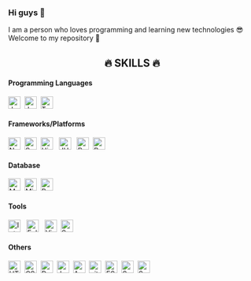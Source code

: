 ### Hi guys 👋
I am a person who loves programming and learning new technologies 😎
Welcome to my repository 🙌

<h2 align="center">🔥 SKILLS 🔥</h2>
<h4>Programming Languages</h4>
<span><img src="https://img.shields.io/badge/Java-d0d7de?logo=java&logoColor=007396" alt="Java logo" title="Java" height="25" /></span>&nbsp;
<span><img src="https://img.shields.io/badge/JavaScript-d0d7de?logo=javascript&logoColor=F7DF1E" alt="JavaScript logo" title="JavaScript" height="25" /></span>&nbsp;
<span><img src="https://img.shields.io/badge/TypeScript-d0d7de?logo=typescript&logoColor=3178C6" alt="TypeScript logo" title="TypeScript" height="25" /></span>
<h4>Frameworks/Platforms</h4>
<span><img src="https://img.shields.io/badge/Node.js-d0d7de?logo=node.js&logoColor=339933" alt="Node.js logo" title="Node.js" height="25" /></span>&nbsp;
<span><img src="https://img.shields.io/badge/Spring-d0d7de?logo=spring&logoColor=6DB33F" alt="Spring logo" title="Spring" height="25" /></span>&nbsp;
<span><img src="https://img.shields.io/badge/Hibernate-d0d7de?logo=hibernate&logoColor=#59666C" alt="Hibernate logo" title="Hibernate" height="25" /></span>
&nbsp;
<span><img src="https://img.shields.io/badge/JUnit-d0d7de?logo=junit5&logoColor=25A162" alt="JUnit logo" title="Spring" height="25" /></span>
&nbsp;
<span><img src="https://img.shields.io/badge/ReactJS-d0d7de?logo=react&logoColor=61DAFB" alt="ReactJS logo" title="ReactJS" height="25" /></span>&nbsp;
<span><img src="https://img.shields.io/badge/Redux-d0d7de?logo=redux&logoColor=764ABC" alt="Redux logo" title="Redux" height="25" /></span>&nbsp;
<h4>Database</h4>
<span><img src="https://img.shields.io/badge/MySQL-d0d7de?logo=mysql&logoColor=#4479A1" alt="MySQL logo" title="MySQL" height="25" /></span>&nbsp;
<span><img src="https://img.shields.io/badge/SQL Server-d0d7de?logo=microsoft-sql-server&logoColor=#CC2927" alt="Microsoft SQL Server logo" title="Microsoft SQL Server" height="25" /></span>&nbsp;
<span><img src="https://img.shields.io/badge/PostgreSQL-d0d7de?logo=postgresql&logoColor=#4169E1" alt="PostgreSQL logo" title="PostgreSQL" height="25" /></span>
&nbsp;
<h4>Tools</h4>
<span><img src="https://img.shields.io/badge/IntelliJ IDE-d0d7de?logo=intellijidea&logoColor=000000" alt="IntelliJ IDEA logo" title="Node.js" height="25" /></span>
&nbsp;
<span><img src="https://img.shields.io/badge/Eclipse IDE-d0d7de?logo=eclipse&logoColor=2C2255" alt="Eclipse IDE logo" title="Node.js" height="25" /></span>
&nbsp;
<span><img src="https://img.shields.io/badge/VS Code-d0d7de?logo=visual-studio-code&logoColor=007ACC" alt="Visual Studio Code logo" title="Visual Studio Code" height="25" /></span>&nbsp;
<span><img src="https://img.shields.io/badge/Sublime Text-d0d7de?logo=sublime-text&logoColor=FF9800" alt="Sublime Text logo" title="Sublime Text" height="25" /></span>
&nbsp;
<h4>Others</h4>
<span><img src="https://img.shields.io/badge/HTML5-d0d7de?logo=html5&logoColor=E34F26" alt="HTML5 logo" title="HTML5" height="25" /></span>&nbsp;
<span><img src="https://img.shields.io/badge/CSS3-d0d7de?logo=css3&logoColor=1572B6" alt="CSS3 logo" title="CSS3" height="25" /></span>&nbsp;
<span><img src="https://img.shields.io/badge/Docker-d0d7de?logo=docker&logoColor=#2496ED" alt="Docker logo" title="Docker" height="25" /></span>&nbsp;
<span><img src="https://img.shields.io/badge/Jenkins-d0d7de?logo=jenkins&logoColor=#D24939" alt="Jenkins logo" title="Jenkins" height="25" /></span>&nbsp;
<span><img src="https://img.shields.io/badge/AWS-d0d7de?logo=amazon-aws&logoColor=#232F3E" alt="Amazon AWS logo" title="Amazon AWS" height="25" /></span>&nbsp;
<span><img src="https://img.shields.io/badge/Git-d0d7de?logo=git&logoColor=F05032" alt="git logo" title="git" height="25" /></span>&nbsp;
<span><img src="https://img.shields.io/badge/ESLint-d0d7de?logo=eslint&logoColor=4B32C3" alt="ESLint logo" title="ESLint" height="25" /></span>&nbsp;
<span><img src="https://img.shields.io/badge/SonarQube-d0d7de?logo=sonarqube&logoColor=4E9BCD" alt="Sonar Qube logo" title="SonarQube" height="25" /></span>&nbsp;
<span><img src="https://img.shields.io/badge/SonarLint-d0d7de?logo=sonarlint&logoColor=CB2029" alt="SonarLint logo" title="SonarLint" height="25" /></span>&nbsp;
